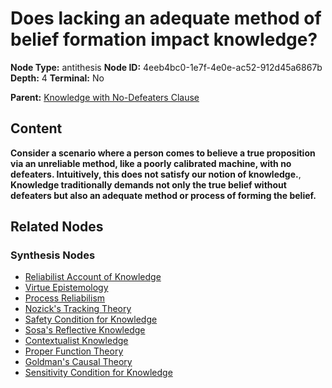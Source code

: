 # Does lacking an adequate method of belief formation impact knowledge?

**Node Type:** antithesis
**Node ID:** 4eeb4bc0-1e7f-4e0e-ac52-912d45a6867b
**Depth:** 4
**Terminal:** No

**Parent:** [Knowledge with No-Defeaters Clause](knowledge-with-no-defeaters-clause-synthesis-a1df4f71-de98-4a22-bba1-3701da6a8085.md)

## Content

**Consider a scenario where a person comes to believe a true proposition via an unreliable method, like a poorly calibrated machine, with no defeaters. Intuitively, this does not satisfy our notion of knowledge.**, **Knowledge traditionally demands not only the true belief without defeaters but also an adequate method or process of forming the belief.**

## Related Nodes

### Synthesis Nodes

- [Reliabilist Account of Knowledge](reliabilist-account-of-knowledge-synthesis-f74e833a-7a98-4ce1-b7c5-bb2413549337.md)
- [Virtue Epistemology](virtue-epistemology-synthesis-0e1b7c71-fd7a-492b-bb14-db5895046e3a.md)
- [Process Reliabilism](process-reliabilism-synthesis-7370f51a-e279-48bf-8c11-493e66b56853.md)
- [Nozick's Tracking Theory](nozicks-tracking-theory-synthesis-4861b6bf-cffc-42fa-a380-c0373a2f042f.md)
- [Safety Condition for Knowledge](safety-condition-for-knowledge-synthesis-cdff3de7-558b-4489-ad7c-dff77e67f1fe.md)
- [Sosa's Reflective Knowledge](sosas-reflective-knowledge-synthesis-a78f96df-779e-41b8-b004-f67f119f810d.md)
- [Contextualist Knowledge](contextualist-knowledge-synthesis-bd6a14a4-8003-4d2b-ac70-c867518801c6.md)
- [Proper Function Theory](proper-function-theory-synthesis-4ff9e0b6-72fe-468c-a613-253316854fee.md)
- [Goldman's Causal Theory](goldmans-causal-theory-synthesis-5be99ff4-360f-4991-acb0-4954057a73cf.md)
- [Sensitivity Condition for Knowledge](sensitivity-condition-for-knowledge-synthesis-f2901799-fc76-4b33-a1ce-dd9954e29125.md)
